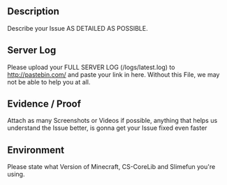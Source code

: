## Description
Describe your Issue AS DETAILED AS POSSIBLE.

## Server Log
Please upload your FULL SERVER LOG (/logs/latest.log) to http://pastebin.com/ and paste your link in here.
Without this File, we may not be able to help you at all.

## Evidence / Proof
Attach as many Screenshots or Videos if possible, 
anything that helps us understand the Issue better, is gonna get your Issue fixed even faster

## Environment
Please state what Version of Minecraft, CS-CoreLib and Slimefun you're using.
